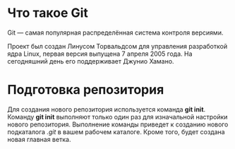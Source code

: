# Что такое Git
Git — самая популярная распределённая система контроля версиями.

Проект был создан Линусом Торвальдсом для управления разработкой ядра Linux, первая версия выпущена 7 апреля 2005 года. На сегодняшний день его поддерживает Джунио Хамано.

# Подготовка репозитория

Для создания нового репозитория используется команда **git init**. Команду **git init** выполняют только один раз для изначальной настройки нового репозитория. Выполнение команды приведет к созданию нового подкаталога *.git* в вашем рабочем каталоге. Кроме того, будет создана новая главная ветка.